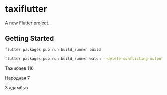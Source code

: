 # taxiflutter

A new Flutter project.

## Getting Started

```bash
flutter packages pub run build_runner build
```

```bash
flutter packages pub run build_runner watch --delete-conflicting-outputs
```


Тажибаев 116

Народная 7 

3 адамбыз